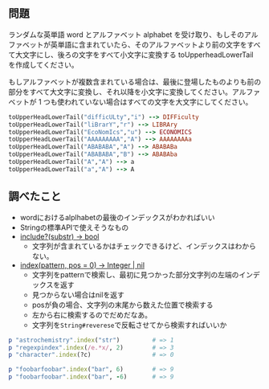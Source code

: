 ## 問題

ランダムな英単語 word とアルファベット alphabet を受け取り、もしそのアルファベットが英単語に含まれていたら、そのアルファベットより前の文字をすべて大文字にし、後ろの文字をすべて小文字に変換する
toUpperheadLowerTail を作成してください。

もしアルファベットが複数含まれている場合は、最後に登場したものよりも前の部分をすべて大文字に変換し、それ以降を小文字に変換してください。アルファベットが 1
つも使われていない場合はすべての文字を大文字にしてください。

```ruby
toUpperHeadLowerTail("difficULty","i") --> DIFFiculty
toUpperHeadLowerTail("liBrarY","r") --> LIBRAry
toUpperHeadLowerTail("EcoNomIcs","u") --> ECONOMICS
toUpperHeadLowerTail("AAAAAAAAA","A") --> AAAAAAAAa
toUpperHeadLowerTail("ABABABA","A") --> ABABABa
toUpperHeadLowerTail("ABABABA","B") --> ABABAba
toUpperHeadLowerTail("A","A") --> a
toUpperHeadLowerTail("a","A") --> A
```

## 調べたこと

- wordにおけるalplhabetの最後のインデックスがわかればいい
- Stringの標準APIで使えそうなもの
- [include?\(substr\) \-> bool](https://docs.ruby-lang.org/ja/latest/class/String.html#I_INCLUDE--3F)
  - 文字列が含まれているかはチェックできるけど、インデックスはわからない。
- [index\(pattern, pos = 0\) \-> Integer \| nil](https://docs.ruby-lang.org/ja/latest/class/String.html#I_INDEX)
  - 文字列をpatternで検索し、最初に見つかった部分文字列の左端のインデックスを返す
  - 見つからない場合はnilを返す
  - posが負の場合、文字列の末尾から数えた位置で検索する
  - 左から右に検索するのでだめだなあ。
  - 文字列を`String#reverese`で反転させてから検索すればいいか

```ruby
p "astrochemistry".index("str")         # => 1
p "regexpindex".index(/e.*x/, 2)        # => 3
p "character".index(?c)                 # => 0

p "foobarfoobar".index("bar", 6)        # => 9
p "foobarfoobar".index("bar", -6)       # => 9
```
